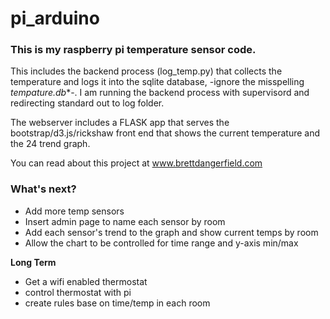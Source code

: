 pi_arduino
==========

### This is my raspberry pi temperature sensor code.  

This includes the backend process (log_temp.py) that collects the temperature and logs it into the sqlite database, -ignore the misspelling *tempature.db**-. I am running the backend process with supervisord and redirecting standard out to log folder.

The webserver includes a FLASK app that serves the bootstrap/d3.js/rickshaw front end that shows the current temperature and the 24 trend graph.

You can read about this project at www.brettdangerfield.com

### What's next?

- Add more temp sensors 
- Insert admin page to name each sensor by room
- Add each sensor's trend to the graph and show current temps by room
- Allow the chart to be controlled for time range and y-axis min/max

**Long Term**

- Get a wifi enabled thermostat
- control thermostat with pi
- create rules base on time/temp in each room
